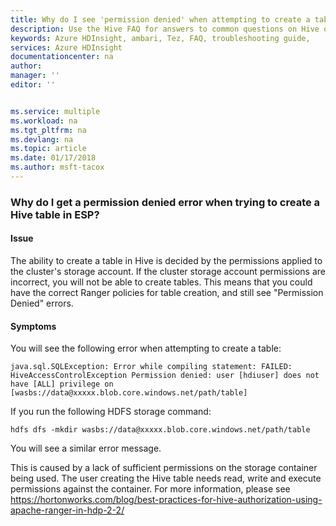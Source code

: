 ```yaml
---
title: Why do I see 'permission denied' when attempting to create a table in Secure Hive? | Microsoft Docs
description: Use the Hive FAQ for answers to common questions on Hive on Azure HDInsight platform.
keywords: Azure HDInsight, ambari, Tez, FAQ, troubleshooting guide, 
services: Azure HDInsight
documentationcenter: na
author: 
manager: ''
editor: ''


ms.service: multiple
ms.workload: na
ms.tgt_pltfrm: na
ms.devlang: na
ms.topic: article
ms.date: 01/17/2018
ms.author: msft-tacox
---
```


### Why do I get a permission denied error when trying to create a Hive table in ESP?
#### Issue
The ability to create a table in Hive is decided by the permissions applied to the cluster's storage account. If the cluster storage account permissions are incorrect, you will not be able to create tables. This means that you could have the correct Ranger policies for table creation, and still see "Permission Denied" errors.

#### Symptoms
You will see the following error when attempting to create a table:
```
java.sql.SQLException: Error while compiling statement: FAILED: HiveAccessControlException Permission denied: user [hdiuser] does not have [ALL] privilege on [wasbs://data@xxxxx.blob.core.windows.net/path/table]
```

If you run the following HDFS storage command:
```
hdfs dfs -mkdir wasbs://data@xxxxx.blob.core.windows.net/path/table
```
You will see a similar error message.

This is caused by a lack of sufficient permissions on the storage container being used. The user creating the Hive table needs read, write and execute permissions against the container. For more information, please see https://hortonworks.com/blog/best-practices-for-hive-authorization-using-apache-ranger-in-hdp-2-2/

